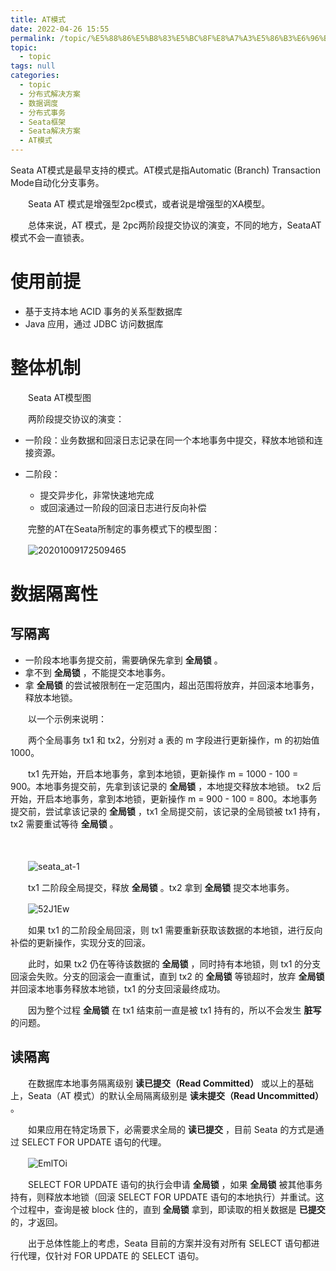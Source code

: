 ```yaml
---
title: AT模式
date: 2022-04-26 15:55
permalink: /topic/%E5%88%86%E5%B8%83%E5%BC%8F%E8%A7%A3%E5%86%B3%E6%96%B9%E6%A1%88/%E6%95%B0%E6%8D%AE%E8%B0%83%E5%BA%A6/%E5%88%86%E5%B8%83%E5%BC%8F%E4%BA%8B%E5%8A%A1/Seata%E6%A1%86%E6%9E%B6/Seata%E8%A7%A3%E5%86%B3%E6%96%B9%E6%A1%88/AT%E6%A8%A1%E5%BC%8F
topic: 
  - topic
tags: null
categories: 
  - topic
  - 分布式解决方案
  - 数据调度
  - 分布式事务
  - Seata框架
  - Seata解决方案
  - AT模式
---
```

Seata AT模式是最早⽀持的模式。AT模式是指Automatic (Branch) Transaction Mode⾃动化分⽀事务。

　　Seata AT 模式是增强型2pc模式，或者说是增强型的XA模型。

　　总体来说，AT 模式，是 2pc两阶段提交协议的演变，不同的地⽅，SeataAT 模式不会⼀直锁表。

# 使用前提

* 基于支持本地 ACID 事务的关系型数据库
* Java 应用，通过 JDBC 访问数据库

# 整体机制

　　Seata AT模型图

　　两阶段提交协议的演变：

* ⼀阶段：业务数据和回滚⽇志记录在同⼀个本地事务中提交，释放本地锁和连接资源。

* ⼆阶段：

  * 提交异步化，⾮常快速地完成
  * 或回滚通过⼀阶段的回滚⽇志进⾏反向补偿

　　完整的AT在Seata所制定的事务模式下的模型图：

　　![20201009172509465](https://image.ztianzeng.com/uPic/20201009172509465.png)

# 数据隔离性

## 写隔离

* 一阶段本地事务提交前，需要确保先拿到 **全局锁** 。
* 拿不到 **全局锁** ，不能提交本地事务。
* 拿 **全局锁** 的尝试被限制在一定范围内，超出范围将放弃，并回滚本地事务，释放本地锁。

　　以一个示例来说明：

　　两个全局事务 tx1 和 tx2，分别对 a 表的 m 字段进行更新操作，m 的初始值 1000。

　　tx1 先开始，开启本地事务，拿到本地锁，更新操作 m = 1000 - 100 = 900。本地事务提交前，先拿到该记录的 **全局锁** ，本地提交释放本地锁。 tx2 后开始，开启本地事务，拿到本地锁，更新操作 m = 900 - 100 = 800。本地事务提交前，尝试拿该记录的 **全局锁** ，tx1 全局提交前，该记录的全局锁被 tx1 持有，tx2 需要重试等待 **全局锁** 。

　　

　　![seata_at-1](https://image.ztianzeng.com/uPic/seata_at-1.png)

　　tx1 二阶段全局提交，释放 **全局锁** 。tx2 拿到 **全局锁** 提交本地事务。

　　![52J1Ew](https://image.ztianzeng.com/uPic/52J1Ew.jpg)

　　如果 tx1 的二阶段全局回滚，则 tx1 需要重新获取该数据的本地锁，进行反向补偿的更新操作，实现分支的回滚。

　　此时，如果 tx2 仍在等待该数据的  **全局锁** ，同时持有本地锁，则 tx1 的分支回滚会失败。分支的回滚会一直重试，直到 tx2 的 **全局锁** 等锁超时，放弃 **全局锁** 并回滚本地事务释放本地锁，tx1 的分支回滚最终成功。

　　因为整个过程 **全局锁** 在 tx1 结束前一直是被 tx1 持有的，所以不会发生 **脏写** 的问题。

## 读隔离

　　在数据库本地事务隔离级别 **读已提交（Read Committed）** 或以上的基础上，Seata（AT 模式）的默认全局隔离级别是 **读未提交（Read Uncommitted）** 。

　　如果应用在特定场景下，必需要求全局的 **读已提交** ，目前 Seata 的方式是通过 SELECT FOR UPDATE 语句的代理。

　　![EmlTOi](https://image.ztianzeng.com/uPic/EmlTOi.jpg)

　　SELECT FOR UPDATE 语句的执行会申请 **全局锁** ，如果 **全局锁** 被其他事务持有，则释放本地锁（回滚 SELECT FOR UPDATE 语句的本地执行）并重试。这个过程中，查询是被 block 住的，直到 **全局锁** 拿到，即读取的相关数据是 **已提交** 的，才返回。

　　出于总体性能上的考虑，Seata 目前的方案并没有对所有 SELECT 语句都进行代理，仅针对 FOR UPDATE 的 SELECT 语句。

　　
